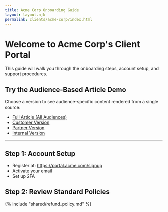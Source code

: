 ```yaml
---
title: Acme Corp Onboarding Guide
layout: layout.njk
permalink: clients/acme-corp/index.html
---
```


# Welcome to Acme Corp's Client Portal

This guide will walk you through the onboarding steps, account setup, and support procedures.

## Try the Audience-Based Article Demo

Choose a version to see audience-specific content rendered from a single source:

- [Full Article (All Audiences)](/clients/acme-corp/article-full/)
- [Customer Version](/clients/acme-corp/article-customer/)
- [Partner Version](/clients/acme-corp/article-partner/)
- [Internal Version](/clients/acme-corp/article-internal/)

---

## Step 1: Account Setup

- Register at: https://portal.acme.com/signup
- Activate your email
- Set up 2FA

## Step 2: Review Standard Policies

{% include "shared/refund_policy.md" %}
